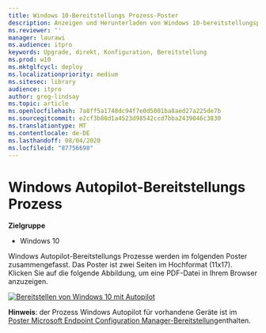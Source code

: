 ```yaml
---
title: Windows 10-Bereitstellungs Prozess-Poster
description: Anzeigen und Herunterladen von Windows 10-bereitstellungsprozessflows für Microsoft Endpoint Configuration Manager und Windows Autopilot.
ms.reviewer: ''
manager: laurawi
ms.audience: itpro
keywords: Upgrade, direkt, Konfiguration, Bereitstellung
ms.prod: w10
ms.mktglfcycl: deploy
ms.localizationpriority: medium
ms.sitesec: library
audience: itpro
author: greg-lindsay
ms.topic: article
ms.openlocfilehash: 7a8ff5a1748dc94f7e0d5001ba8aed27a225de7b
ms.sourcegitcommit: e2cf3b80d1a4523d98542ccd7bba2439046c3830
ms.translationtype: MT
ms.contentlocale: de-DE
ms.lasthandoff: 08/04/2020
ms.locfileid: "87756698"
---
```

#  <a name="windows-autopilot-deployment-process"></a>Windows Autopilot-Bereitstellungs Prozess

**Zielgruppe**
-   Windows 10

Windows Autopilot-Bereitstellungs Prozesse werden im folgenden Poster zusammengefasst. Das Poster ist zwei Seiten im Hochformat (11x17). Klicken Sie auf die folgende Abbildung, um eine PDF-Datei in Ihrem Browser anzuzeigen.

[![Bereitstellen von Windows 10 mit Autopilot](media/windows10-autopilot-flowchart.png)](media/Windows10AutopilotFlowchart.pdf)

**Hinweis**: der Prozess Windows Autopilot für vorhandene Geräte ist im [Poster Microsoft Endpoint Configuration Manager-Bereitstellung](https://docs.microsoft.com/windows/deployment/windows-10-deployment-posters#deploy-windows-10-with-microsoft-endpoint-configuration-manager)enthalten. 